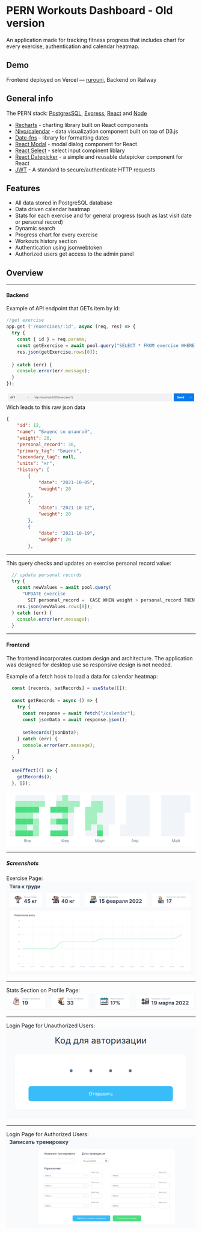 # PERN Workouts Dashboard - Old version
An application made for tracking fitness progress that includes chart for every exercise, authentication and calendar heatmap.

## Demo
Frontend deployed on Vercel — [rurouni](https://rurouni-old.vercel.app/), Backend on Railway

##  General info
The PERN stack: [PostgresSQL](https://www.postgresql.org/), [Express](https://expressjs.com/), [React](https://reactjs.org/) and [Node](https://nodejs.org/en/)

 - [Recharts](https://recharts.org/en-US/)  - charting library built on React components
 - [Nivo/calendar](https://nivo.rocks/calendar/)  - data visualization component built on top of D3.js
 - [Date-fns](https://date-fns.org/)  - library for formatting dates
 - [React Modal](https://www.npmjs.com/package/react-modal)  - modal dialog component for React
 - [React Select](https://react-select.com/)  -  select input compinent liblary
 - [React Datepicker](https://reactdatepicker.com/)  -  a simple and reusable datepicker component for React
 - [JWT](https://jwt.io/)  - A standard to secure/authenticate HTTP requests
 
 ## Features
 
 - All data stored in PostgreSQL database
 - Data driven calendar heatmap
 - Stats for each exercise and for general progress (such as last visit date or personal record)
 - Dynamic search
 - Progress chart for every exercise
 - Workouts history section
 - Authentication using jsonwebtoken
 - Authorized users get access to the admin panel

 ## Overview
 ---
 #### Backend
Example of API endpoint that GETs item by id:
```javascript
//get exercise
app.get ('/exercises/:id', async (req, res) => {
  try {
    const { id } = req.params;
    const getExercise = await pool.query("SELECT * FROM exercise WHERE id = $1", [id]);
    res.json(getExercise.rows[0]); 
    
  } catch (err) {
    console.error(err.message);  
  }
});

```
![Postman GET](client/src/img/readme/postman-req.PNG)
Wich leads to this raw json data
```JSON
{
    "id": 12,
    "name": "Бицепс со штангой",
    "weight": 20,
    "personal_record": 30,
    "primary_tag": "Бицепс",
    "secondary_tag": null,
    "units": "кг",
    "history": [
        {
            "date": "2021-10-05",
            "weight": 20
        },
        {
            "date": "2021-10-12",
            "weight": 20
        },
        {
            "date": "2021-10-19",
            "weight": 20
        },
```
---
This query checks and updates an exercise personal record value:
```javascript
  // update personal records
  try {
    const newValues = await pool.query(
      "UPDATE exercise 
        SET personal_record =  CASE WHEN weight > personal_record THEN weight ELSE personal_record END");
    res.json(newValues.rows[0]);  
  } catch (err) {
    console.error(err.message);
  }
```
---
#### Frontend
The frontend incorporates custom design and architecture. The application was designed for desktop use so responsive design is not needed. 

Example of a fetch hook to load a data for calendar heatmap:
```javascript
  const [records, setRecords] = useState([]);

  const getRecords = async () => {
    try {
      const response = await fetch("/calendar");
      const jsonData = await response.json();

      setRecords(jsonData);
    } catch (err) {
      console.error(err.message);     
    }
  }

  useEffect(() => {
    getRecords();
  }, []);
```
![Calendar Heatmap](client/src/img/readme/frontend-calendar.PNG)

---
##### Screenshots
Exercise Page:
![Exercise Page](client/src/img/readme/frontend-exercise.PNG)

---
Stats Section on Profile Page:
![Stats Section](client/src/img/readme/frontend-stats.PNG)

---
Login Page for Unauthorized Users:
![Auth](client/src/img/readme/frontend-auth.PNG)

---
Login Page for Authorized Users:
![Form](client/src/img/readme/frontend-form.PNG)
